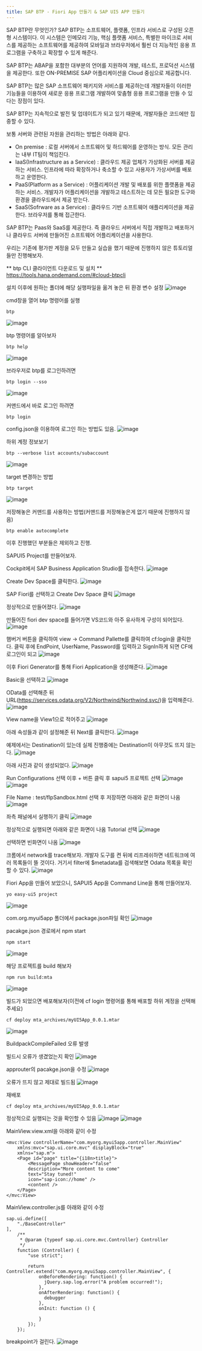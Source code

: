 ```yaml
---
title: SAP BTP - Fiori App 만들기 & SAP UI5 APP 만들기
---
```

SAP BTP란 무엇인가?
SAP BTP는 소프트웨어, 플랫폼, 인프라 서비스로 구성된 오픈형 시스템이다.
이 시스템은 인메모리 기능, 핵심 플랫폼 서비스, 특별한 마이크로 서비스를 제공하는 소프트웨어를 제공하여 모바일과 브라우저에서 훨씬 더 지능적인 응용 프로그램을 구축하고 확장할 수 있게 해준다.

SAP BTP는 ABAP을 포함한 대부분의 언어를 지원하여 개발, 테스트, 프로덕션 시스템을 제공한다.
또한 ON-PREMISE SAP 어플리케이션을 Cloud 중심으로 제공합니다.

SAP BTP는 많은 SAP 소프트웨어 패키지와 서비스를 제공하는데 개발자들이 이러한 기능들을 이용하여 새로운 응용 프로그램 개발하여 맞춤형 응용 프로그램을 만들 수 있다는 장점이 있다.

SAP BTP는 지속적으로 발전 및 업데이트가 되고 있기 때문에, 개발자들은 코드에만 집중할 수 있다.

보통 서버와 관련된 자원을 관리하는 방법은 아래와 같다.
- On premise : 로컬 서버에서 소프트웨어 및 하드웨어를 운영하는 방식. 모든 관리는 내부 IT팀이 책임진다.
- IaaS(Infrastructure as a Service) : 클라우드 제공 업체가 가상화된 서버를 제공하는 서비스. 인프라에 따라 확장하거나 축소할 수 있고 사용자가 가상서버를 배포하고 운영한다.
- PaaS(Platform as a Service) : 어플리케이션 개발 및 배포를 위한 플랫폼을 제공하는 서비스. 개발자가 어플리케이션을 개발하고 테스트하는 데 모든 필요한 도구와 환경을 클라우드에서 제공 받는다.
- SaaS(Sofrware as a Service) : 클라우드 기반 소프트웨어 애플리케이션을 제공한다. 브라우저를 통해 접근한다.

SAP BTP는 Paas와 SaaS를 제공한다.
즉 클라우드 서버에서 직접 개발하고 배포하거나 클라우드 서버에 만들어진 소프트웨어 어플리케이션을 사용한다.

우리는 기존에 평가판 계정을 모두 만들고 실습을 했기 때문에 진행하지 않은 튜토리얼들만 진행해보자.

** btp CLI 클라이언트 다운로드 및 설치 **
https://tools.hana.ondemand.com/#cloud-btpcli

설치 이후에 원하는 폴더에 해당 실행파일을 옮겨 놓은 뒤 환경 변수 설정
![image](https://github.com/BJSNuruhee/levelup/assets/88364980/5d927766-2f79-43ca-9665-a4a30eaf0cf9)

cmd창을 열어 btp 명령어를 실행
```
btp
```

![image](https://github.com/BJSNuruhee/levelup/assets/88364980/c8168263-159a-4389-b8fb-a40cee8c09f9)

btp 명령어를 알아보자
```
btp help
```

![image](https://github.com/BJSNuruhee/levelup/assets/88364980/c878e7c3-e400-46a6-99c9-fea3597452e3)

브라우저로 btp를 로그인하려면
```
btp login --sso
```
![image](https://github.com/BJSNuruhee/levelup/assets/88364980/c60d71a3-c6d2-4dc5-a84c-cbcfe826b2d1)


커맨드에서 바로 로그인 하려면
```
btp login
```

config.json을 이용하여 로그인 하는 방법도 있음.
![image](https://github.com/BJSNuruhee/levelup/assets/88364980/e5b6f692-64ab-4fa6-bbb1-b8922c1d73f6)


하위 계정 정보보기
```
btp --verbose list accounts/subaccount
```

![image](https://github.com/BJSNuruhee/levelup/assets/88364980/7a7cc8ce-cb15-4251-b03e-44c1f815c815)

target 변경하는 방법
```
btp target
```

![image](https://github.com/BJSNuruhee/levelup/assets/88364980/987e13a9-0f4b-42f3-91f0-252a488b0fa5)

저장해놓은 커맨드를 사용하는 방법(커맨드를 저장해놓은게 없기 때문에 진행하지 않음)
```
btp enable autocomplete
```

이후 진행했던 부분들은 제외하고 진행.

SAPUI5 Project를 만들어보자.

Cockpit에서 SAP Business Application Studio를 접속한다.
![image](https://github.com/BJSNuruhee/levelup/assets/88364980/5a5827e0-984d-430b-8c0c-e6d47434e226)

Create Dev Space를 클릭한다.
![image](https://github.com/BJSNuruhee/levelup/assets/88364980/d0ff8bcc-9998-4785-90ea-fb9c377c363d)

SAP Fiori를 선택하고 Create Dev Space 클릭
![image](https://github.com/BJSNuruhee/levelup/assets/88364980/41863660-b104-4970-b062-1be570951b36)

정상적으로 만들어졌다.
![image](https://github.com/BJSNuruhee/levelup/assets/88364980/1b46b96c-ddbd-400c-976a-79bb84780bac)

만들어진 fiori dev space를 들어가면 VS코드와 아주 유사하게 구성이 되어있다.
![image](https://github.com/BJSNuruhee/levelup/assets/88364980/9db8885c-a9d9-4ffc-88a8-9820fc218ecb)

햄버거 버튼을 클릭하여 view -> Command Pallette를 클릭하여 cf:login을 클릭한다.
클릭 후에 EndPoint, UserName, Password를 입력하고 SignIn하게 되면 CF에 로그인이 되고
![image](https://github.com/BJSNuruhee/levelup/assets/88364980/8dbb328a-9886-4c59-9b0b-e3d7445c8c03)

이후 Fiori Generator를 통해 Fiori Application을 생성해준다.
![image](https://github.com/BJSNuruhee/levelup/assets/88364980/17d453fe-9e82-4a38-b7eb-03491eec726c)

Basic을 선택하고
![image](https://github.com/BJSNuruhee/levelup/assets/88364980/a72ebed4-3205-4134-86e0-4a0058abe6a1)

OData를 선택해준 뒤 URL(https://services.odata.org/V2/Northwind/Northwind.svc/)을 입력해준다.
![image](https://github.com/BJSNuruhee/levelup/assets/88364980/29a2e402-1d9a-4cd3-9c7a-2df2a7b93381)

View name을 View1으로 적어주고
![image](https://github.com/BJSNuruhee/levelup/assets/88364980/918ccb68-35f3-4b8c-8e1d-0b29ea3a349e)

아래 속성들과 같이 설정해준 뒤 Next를 클릭한다.
![image](https://github.com/BJSNuruhee/levelup/assets/88364980/21ca818f-78c8-4836-adaf-b6b82f61cc3f)

예제에서는 Destination이 있는데 실제 진행중에는 Destination이 아무것도 뜨지 않는다.
![image](https://github.com/BJSNuruhee/levelup/assets/88364980/b93688ca-53df-4b7e-9820-40be4ee03439)

아래 사진과 같이 생성되었다.
![image](https://github.com/BJSNuruhee/levelup/assets/88364980/8e9bea26-e09d-4bd0-a729-5626aaaef761)

Run Configurations 선택 이후 + 버튼 클릭 후 sapui5 프로젝트 선택
![image](https://github.com/BJSNuruhee/levelup/assets/88364980/1ab21516-022a-4b62-bf3d-e5ef01d68266)
![image](https://github.com/BJSNuruhee/levelup/assets/88364980/f2707251-acd5-4142-9241-ea1d831d3837)

File Name : test/flpSandbox.html 선택 후 저장하면 아래와 같은 화면이 나옴
![image](https://github.com/BJSNuruhee/levelup/assets/88364980/e8d1067f-6a50-4c0e-9142-ac90a0ee6443)

좌측 패널에서 실행하기 클릭
![image](https://github.com/BJSNuruhee/levelup/assets/88364980/eac42481-58bd-4a6f-99d6-849ce2d0b73e)

정상적으로 실행되면 아래와 같은 화면이 나옴 Tutorial 선택
![image](https://github.com/BJSNuruhee/levelup/assets/88364980/03c3c0a1-4d82-44e8-99cb-0da25801e349)

선택하면 빈화면이 나옴
![image](https://github.com/BJSNuruhee/levelup/assets/88364980/f5c44a4d-49e9-46c5-b7f3-ddec5f32f44c)

크롬에서 network를 trace해보자.
개발자 도구를 켠 뒤에 리프레쉬하면 네트워크에 여러 목록들이 뜰 것이다.
거기서 filter에 $metadata를 검색해보면 Odata 목록을 확인할 수 있다.
![image](https://github.com/BJSNuruhee/levelup/assets/88364980/866a0524-21a5-412c-a33c-5a6368f01630)

Fiori App을 만들어 보았으니, SAPUI5 App을 Command Line을 통해 만들어보자.

```
yo easy-ui5 project
```
![image](https://github.com/BJSNuruhee/levelup/assets/88364980/4d3bc741-58b2-4701-b9cf-8556a0cd8264)

com.org.myui5app 폴더에서 package.json파일 확인
![image](https://github.com/BJSNuruhee/levelup/assets/88364980/fe974416-eabe-4ee5-88ea-b0cc19f435f7)

pacakge.json 경로에서 npm start
```
npm start
```

![image](https://github.com/BJSNuruhee/levelup/assets/88364980/87baf87e-9ad2-4d0b-b1e2-313d7ad36f5a)

해당 프로젝트를 build 해보자

```
npm run build:mta
```
![image](https://github.com/BJSNuruhee/levelup/assets/88364980/6c9a959e-e4e6-4a22-8488-2ebe41adee0a)

빌드가 되었으면 배포해보자(이전에 cf login 명령어를 통해 배포할 하위 계정을 선택해주세요)
```
cf deploy mta_archives/myUI5App_0.0.1.mtar 
```
![image](https://github.com/BJSNuruhee/levelup/assets/88364980/3371f429-d620-466d-bf81-bf76ab980256)

BuildpackCompileFailed 오류 발생

빌드시 오류가 생겼었는지 확인
![image](https://github.com/BJSNuruhee/levelup/assets/88364980/eb84e91c-c42a-44a9-b709-33129be09ccf)

approuter의 pacakge.json을 수정
![image](https://github.com/BJSNuruhee/levelup/assets/88364980/a80158ba-da0d-4c74-94c1-ac7446c773c0)

오류가 뜨지 않고 제대로 빌드됨
![image](https://github.com/BJSNuruhee/levelup/assets/88364980/8ab9ffc1-7304-47c1-a25a-ae582fa3aa4a)

재배포
```
cf deploy mta_archives/myUI5App_0.0.1.mtar
```

정상적으로 실행되는 것을 확인할 수 있음
![image](https://github.com/BJSNuruhee/levelup/assets/88364980/dde69dd8-f777-47ce-9d92-1e7cc1048823)
![image](https://github.com/BJSNuruhee/levelup/assets/88364980/62dad793-b690-48be-b515-ad27fddcd5d2)

MainView.view.xml을 아래와 같이 수정
```
<mvc:View controllerName="com.myorg.myui5app.controller.MainView"
    xmlns:mvc="sap.ui.core.mvc" displayBlock="true"
    xmlns="sap.m">
    <Page id="page" title="{i18n>title}">
        <MessagePage showHeader="false"
        description="More content to come"
        text="Stay tuned!"
        icon="sap-icon://home" />
        <content />
    </Page>
</mvc:View>
```

MainView.controller.js를 아래와 같이 수정
```
sap.ui.define([
    "./BaseController"
],
    /**
     * @param {typeof sap.ui.core.mvc.Controller} Controller
     */
    function (Controller) {
        "use strict";

        return Controller.extend("com.myorg.myui5app.controller.MainView", {
            onBeforeRendering: function() {
              jQuery.sap.log.error("A problem occurred!");
            },
            onAfterRendering: function() {
              debugger
            },
            onInit: function () {

            }
        });
    });
```

breakpoint가 걸린다.
![image](https://github.com/BJSNuruhee/levelup/assets/88364980/23c0aba5-3216-4152-9e2f-431a5b4a35b2)

